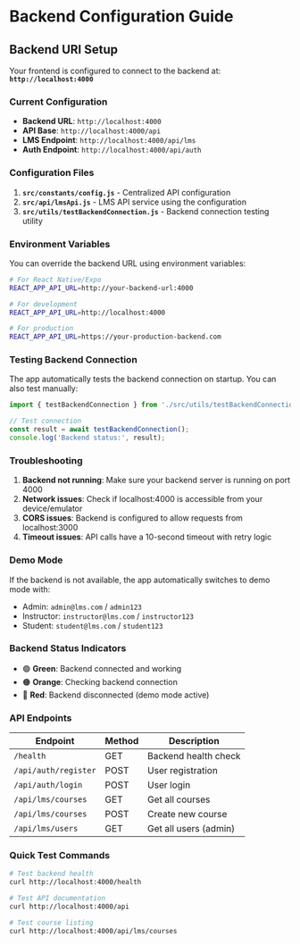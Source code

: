 # Backend Configuration Guide

## Backend URI Setup

Your frontend is configured to connect to the backend at: **`http://localhost:4000`**

### Current Configuration

- **Backend URL**: `http://localhost:4000`
- **API Base**: `http://localhost:4000/api`
- **LMS Endpoint**: `http://localhost:4000/api/lms`
- **Auth Endpoint**: `http://localhost:4000/api/auth`

### Configuration Files

1. **`src/constants/config.js`** - Centralized API configuration
2. **`src/api/lmsApi.js`** - LMS API service using the configuration
3. **`src/utils/testBackendConnection.js`** - Backend connection testing utility

### Environment Variables

You can override the backend URL using environment variables:

```bash
# For React Native/Expo
REACT_APP_API_URL=http://your-backend-url:4000

# For development
REACT_APP_API_URL=http://localhost:4000

# For production
REACT_APP_API_URL=https://your-production-backend.com
```

### Testing Backend Connection

The app automatically tests the backend connection on startup. You can also test manually:

```javascript
import { testBackendConnection } from './src/utils/testBackendConnection';

// Test connection
const result = await testBackendConnection();
console.log('Backend status:', result);
```

### Troubleshooting

1. **Backend not running**: Make sure your backend server is running on port 4000
2. **Network issues**: Check if localhost:4000 is accessible from your device/emulator
3. **CORS issues**: Backend is configured to allow requests from localhost:3000
4. **Timeout issues**: API calls have a 10-second timeout with retry logic

### Demo Mode

If the backend is not available, the app automatically switches to demo mode with:
- Admin: `admin@lms.com` / `admin123`
- Instructor: `instructor@lms.com` / `instructor123`
- Student: `student@lms.com` / `student123`

### Backend Status Indicators

- 🟢 **Green**: Backend connected and working
- 🟠 **Orange**: Checking backend connection
- 🔴 **Red**: Backend disconnected (demo mode active)

### API Endpoints

| Endpoint | Method | Description |
|----------|--------|-------------|
| `/health` | GET | Backend health check |
| `/api/auth/register` | POST | User registration |
| `/api/auth/login` | POST | User login |
| `/api/lms/courses` | GET | Get all courses |
| `/api/lms/courses` | POST | Create new course |
| `/api/lms/users` | GET | Get all users (admin) |

### Quick Test Commands

```bash
# Test backend health
curl http://localhost:4000/health

# Test API documentation
curl http://localhost:4000/api

# Test course listing
curl http://localhost:4000/api/lms/courses
``` 